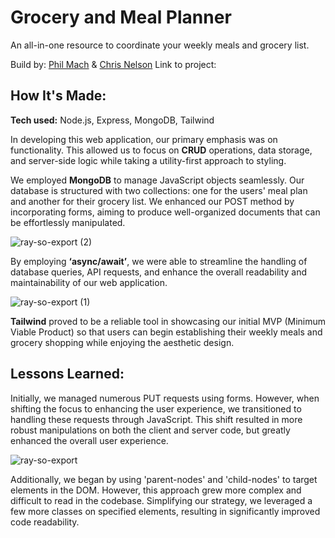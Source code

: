 # Grocery and Meal Planner
An all-in-one resource to coordinate your weekly meals and grocery list. 

Build by: [Phil Mach](https://github.com/philmach2) & [Chris Nelson](https://github.com/ccchrissss)
Link to project: 

## How It's Made:

**Tech used:** Node.js, Express, MongoDB, Tailwind

In developing this web application, our primary emphasis was on functionality. This allowed us to focus on **CRUD** operations, data storage, and server-side logic while taking a utility-first approach to styling. 

We employed **MongoDB** to manage JavaScript objects seamlessly. Our database is structured with two collections: one for the users' meal plan and another for their grocery list. We enhanced our POST method by incorporating forms, aiming to produce well-organized documents that can be effortlessly manipulated.

![ray-so-export (2)](https://github.com/philmach2/mealplan-grocerylist/assets/110493891/83828870-2e1e-499f-88d7-3834cf29205d)

By employing **‘async/await’**, we were able to streamline the handling of database queries, API requests, and enhance the overall readability and maintainability of our web application. 

![ray-so-export (1)](https://github.com/philmach2/mealplan-grocerylist/assets/110493891/b712a473-9386-4c11-8d77-3cb3a047f7c4)

**Tailwind** proved to be a reliable tool in showcasing our initial MVP (Minimum Viable Product) so that users can begin establishing their weekly meals and grocery shopping while enjoying the aesthetic design.

## Lessons Learned:

Initially, we managed numerous PUT requests using forms. However, when shifting the focus to enhancing the user experience, we transitioned to handling these requests through JavaScript. This shift resulted in more robust manipulations on both the client and server code, but greatly enhanced the overall user experience. 

![ray-so-export](https://github.com/philmach2/mealplan-grocerylist/assets/110493891/5c0b32bd-d2fc-43a3-9851-2d235a84f10f)

Additionally, we began by using 'parent-nodes' and 'child-nodes' to target elements in the DOM. However, this approach grew more complex and difficult to read in the codebase. Simplifying our strategy, we leveraged a few more classes on specified elements, resulting in significantly improved code readability.


